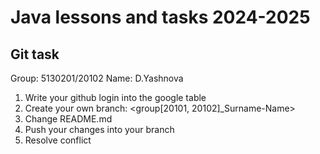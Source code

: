 # Java lessons and tasks 2024-2025

## Git task
Group: 5130201/20102
Name: D.Yashnova
1. Write your github login into the google table
2. Create your own branch: <group[20101, 20102]_Surname-Name>
3. Change README.md
4. Push your changes into your branch
5. Resolve conflict


